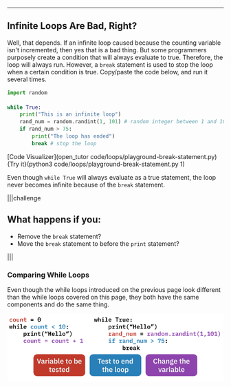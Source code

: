 ----------

## Infinite Loops Are Bad, Right?
Well, that depends. If an infinite loop caused because the counting variable isn't incremented, then yes that is a bad thing. But some programmers purposely create a condition that will always evaluate to true. Therefore, the loop will always run. However, a `break` statement is used to stop the loop when a certain condition is true. Copy/paste the code below, and run it several times.

```python
import random
 
while True:
    print("This is an infinite loop")
    rand_num = random.randint(1, 101) # random integer between 1 and 100
    if rand_num > 75:
        print("The loop has ended")
        break # stop the loop
```

[Code Visualizer](open_tutor code/loops/playground-break-statement.py)
{Try it}(python3 code/loops/playground-break-statement.py 1)

Even though `while True` will always evaluate as a true statement, the loop never becomes infinite because of the `break` statement.

|||challenge
## What happens if you:
* Remove the `break` statement?
* Move the `break` statement to before the `print` statement?

|||

### Comparing While Loops
Even though the while loops introduced on the previous page look different than the while loops covered on this page, they both have the same components and do the same thing.

![Comparing While Loops](.guides/images/comparing-while-loops.png)